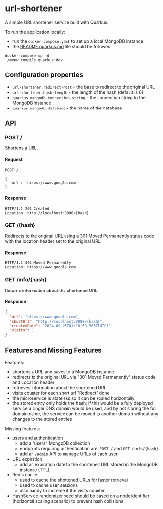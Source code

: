 # url-shortener

A simple URL shortener service built with Quarkus.

To run the application locally:

- run the `docker-compose.yaml` to set up a local MongoDB instance
- the [README.quarkus.md](README.quarkus.md) file should be followed

```shell
docker-compose up -d
./mvnw compile quarkus:dev
```

## Configuration properties

- `url-shortener.redirect-host` - the base to redirect to the original URL
- `url-shortener.hash-length` - the length of the hash (default is 6)
- `quarkus.mongodb.connection-string` - the connection string to the MongoDB instance
- `quarkus.mongodb.database` - the name of the database

## API

### POST /

Shortens a URL.

#### Request

```http request
POST /

{
  "url": "https://www.google.com"
}
```

#### Response

```http response
HTTP/1.1 201 Created
Location: http://localhost:8080/{hash}
```

### GET /{hash}

Redirects to the original URL using a 301 Moved Permanently status code with the location header set to the original
URL.

#### Response

```http request
HTTP/1.1 301 Moved Permanently
Location: https://www.google.com
```

### GET /info/{hash}

Returns information about the shortened URL.

#### Response

```json
{
  "url": "https://www.google.com",
  "shortUrl": "http://localhost:8080/{hash}",
  "createdDate": "2024-09-23T01:18:59.563Z[UTC]",
  "visits": 1
}
```

## Features and Missing Features

Features:

- shortens a URL and saves to a MongoDB instance
- redirects to the original URL via "301 Moved Permanently" status code and Location header
- retrieves information about the shortened URL
- visits counter for each short url "Redirect" done
- the microservice is stateless so it can be scaled horizontally
- the stored entry only holds the hash; if this would be a fully deployed service a single DNS domain would be used, and
  by not storing the full domain name, the service can be moved to another domain without any changes to the stored
  entries

Missing features:

- users and authentication
    - add a "users" MongoDB collection
    - endpoints requiring authentication are: `POST /` and `GET /info/{hash}`
    - add an `/admin` API to manage URLs of each user
- URL expiration
    - add an expiration date to the shortened URL stored in the MongoDB instance (TTL)
- Redis cache
    - used to cache the shortened URLs for faster retrieval
    - used to cache user sessions
    - also handy to increment the visits counter
- HashService randomizer seed should be based on a node identifier (horizontal scaling scenario) to prevent hash
  collisions